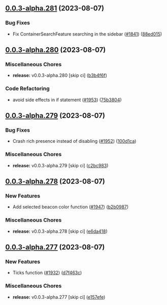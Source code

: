 ## [0.0.3-alpha.281](https://github.com/Wynntils/Artemis/compare/v0.0.3-alpha.280...v0.0.3-alpha.281) (2023-08-07)


### Bug Fixes

* Fix ContainerSearchFeature searching in the sidebar ([#1841](https://github.com/Wynntils/Artemis/issues/1841)) ([88ed015](https://github.com/Wynntils/Artemis/commit/88ed0157de4199a73376f62c31b69809a656a5fc))

## [0.0.3-alpha.280](https://github.com/Wynntils/Artemis/compare/v0.0.3-alpha.279...v0.0.3-alpha.280) (2023-08-07)


### Miscellaneous Chores

* **release:** v0.0.3-alpha.280 [skip ci] ([b3b4f6f](https://github.com/Wynntils/Artemis/commit/b3b4f6f6b5e2010a326d9b2b7fbe373a05a026bd))


### Code Refactoring

* avoid side effects in if statement ([#1953](https://github.com/Wynntils/Artemis/issues/1953)) ([75b3804](https://github.com/Wynntils/Artemis/commit/75b380463d84f5ef1677d4f7feb171f54980eec2))

## [0.0.3-alpha.279](https://github.com/Wynntils/Artemis/compare/v0.0.3-alpha.278...v0.0.3-alpha.279) (2023-08-07)


### Bug Fixes

* Crash rich presence instead of disabling ([#1952](https://github.com/Wynntils/Artemis/issues/1952)) ([100d1ca](https://github.com/Wynntils/Artemis/commit/100d1ca34613ebaf8e8c5a885ed1c210e39deb95))


### Miscellaneous Chores

* **release:** v0.0.3-alpha.279 [skip ci] ([c2bc983](https://github.com/Wynntils/Artemis/commit/c2bc9838f1cef8d543873c84501b1be37c6b4eb1))

## [0.0.3-alpha.278](https://github.com/Wynntils/Artemis/compare/v0.0.3-alpha.277...v0.0.3-alpha.278) (2023-08-07)


### New Features

* Add selected beacon color function ([#1947](https://github.com/Wynntils/Artemis/issues/1947)) ([b2b0987](https://github.com/Wynntils/Artemis/commit/b2b09873126142f81eb5afff3dd76d14d6e8489c))


### Miscellaneous Chores

* **release:** v0.0.3-alpha.278 [skip ci] ([e6da418](https://github.com/Wynntils/Artemis/commit/e6da418775ff4faaf8bb482853fcdfc12d99cf5d))

## [0.0.3-alpha.277](https://github.com/Wynntils/Artemis/compare/v0.0.3-alpha.276...v0.0.3-alpha.277) (2023-08-07)


### New Features

* Ticks function ([#1932](https://github.com/Wynntils/Artemis/issues/1932)) ([d7f463c](https://github.com/Wynntils/Artemis/commit/d7f463cd8e90cdaa94bd9d338cd9ca093aa38497))


### Miscellaneous Chores

* **release:** v0.0.3-alpha.277 [skip ci] ([e157efe](https://github.com/Wynntils/Artemis/commit/e157efe3b8eb78182df964c04989131804058569))


